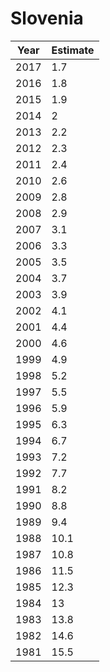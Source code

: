 # Slovenia

| Year | Estimate |
| ---- | -------- |
| 2017 | 1.7 |
| 2016 | 1.8 |
| 2015 | 1.9 |
| 2014 | 2 |
| 2013 | 2.2 |
| 2012 | 2.3 |
| 2011 | 2.4 |
| 2010 | 2.6 |
| 2009 | 2.8 |
| 2008 | 2.9 |
| 2007 | 3.1 |
| 2006 | 3.3 |
| 2005 | 3.5 |
| 2004 | 3.7 |
| 2003 | 3.9 |
| 2002 | 4.1 |
| 2001 | 4.4 |
| 2000 | 4.6 |
| 1999 | 4.9 |
| 1998 | 5.2 |
| 1997 | 5.5 |
| 1996 | 5.9 |
| 1995 | 6.3 |
| 1994 | 6.7 |
| 1993 | 7.2 |
| 1992 | 7.7 |
| 1991 | 8.2 |
| 1990 | 8.8 |
| 1989 | 9.4 |
| 1988 | 10.1 |
| 1987 | 10.8 |
| 1986 | 11.5 |
| 1985 | 12.3 |
| 1984 | 13 |
| 1983 | 13.8 |
| 1982 | 14.6 |
| 1981 | 15.5 |
